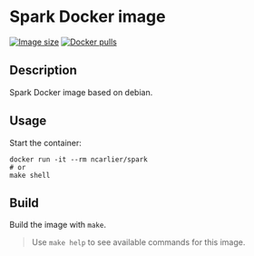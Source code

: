 # Spark Docker image

[![Image size](https://img.shields.io/imagelayers/image-size/ncarlier/spark/latest.svg)](https://hub.docker.com/r/ncarlier/spark/)
[![Docker pulls](https://img.shields.io/docker/pulls/ncarlier/spark.svg)](https://hub.docker.com/r/ncarlier/spark/)

## Description

Spark Docker image based on debian.

## Usage

Start the container:

```
docker run -it --rm ncarlier/spark
# or
make shell
```

## Build

Build the image with `make`.

> Use `make help` to see available commands for this image.
